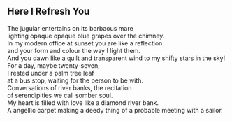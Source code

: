 Here I Refresh You
------------------
The jugular entertains on its barbaous mare  
lighting opaque opaque blue grapes over the chimney.  
In my modern office at sunset you are like a reflection  
and your form and colour the way I light them.  
And you dawn like a quilt and transparent wind to my shifty stars in the sky! For a day, maybe twenty-seven,  
I rested under a palm tree leaf  
at a bus stop, waiting for the person to be with.  
Conversations of river banks, the recitation  
of serendipities we call somber soul.  
My heart is filled with love like a diamond river bank.  
A angellic carpet making a deedy thing of a probable meeting with a sailor.  
